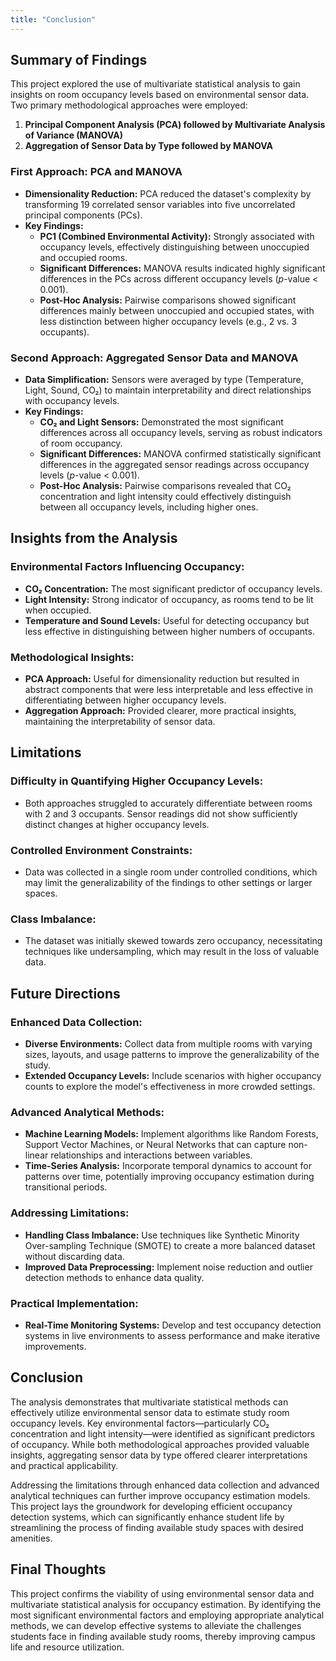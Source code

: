 ```yaml
---
title: "Conclusion"
---
```


## Summary of Findings

This project explored the use of multivariate statistical analysis to gain insights on room occupancy levels based on environmental sensor data. Two primary methodological approaches were employed:

1. **Principal Component Analysis (PCA) followed by Multivariate Analysis of Variance (MANOVA)**
2. **Aggregation of Sensor Data by Type followed by MANOVA**

### First Approach: PCA and MANOVA

- **Dimensionality Reduction:** PCA reduced the dataset's complexity by transforming 19 correlated sensor variables into five uncorrelated principal components (PCs).
- **Key Findings:**
  - **PC1 (Combined Environmental Activity):** Strongly associated with occupancy levels, effectively distinguishing between unoccupied and occupied rooms.
  - **Significant Differences:** MANOVA results indicated highly significant differences in the PCs across different occupancy levels (*p*-value < 0.001).
  - **Post-Hoc Analysis:** Pairwise comparisons showed significant differences mainly between unoccupied and occupied states, with less distinction between higher occupancy levels (e.g., 2 vs. 3 occupants).

### Second Approach: Aggregated Sensor Data and MANOVA

- **Data Simplification:** Sensors were averaged by type (Temperature, Light, Sound, CO₂) to maintain interpretability and direct relationships with occupancy levels.
- **Key Findings:**
  - **CO₂ and Light Sensors:** Demonstrated the most significant differences across all occupancy levels, serving as robust indicators of room occupancy.
  - **Significant Differences:** MANOVA confirmed statistically significant differences in the aggregated sensor readings across occupancy levels (*p*-value < 0.001).
  - **Post-Hoc Analysis:** Pairwise comparisons revealed that CO₂ concentration and light intensity could effectively distinguish between all occupancy levels, including higher ones.

## Insights from the Analysis

### Environmental Factors Influencing Occupancy:

- **CO₂ Concentration:** The most significant predictor of occupancy levels.
- **Light Intensity:** Strong indicator of occupancy, as rooms tend to be lit when occupied.
- **Temperature and Sound Levels:** Useful for detecting occupancy but less effective in distinguishing between higher numbers of occupants.

### Methodological Insights:

- **PCA Approach:** Useful for dimensionality reduction but resulted in abstract components that were less interpretable and less effective in differentiating between higher occupancy levels.
- **Aggregation Approach:** Provided clearer, more practical insights, maintaining the interpretability of sensor data.

## Limitations

### Difficulty in Quantifying Higher Occupancy Levels:

- Both approaches struggled to accurately differentiate between rooms with 2 and 3 occupants. Sensor readings did not show sufficiently distinct changes at higher occupancy levels.

### Controlled Environment Constraints:

- Data was collected in a single room under controlled conditions, which may limit the generalizability of the findings to other settings or larger spaces.

### Class Imbalance:

- The dataset was initially skewed towards zero occupancy, necessitating techniques like undersampling, which may result in the loss of valuable data.

## Future Directions

### Enhanced Data Collection:

- **Diverse Environments:** Collect data from multiple rooms with varying sizes, layouts, and usage patterns to improve the generalizability of the study. 
- **Extended Occupancy Levels:** Include scenarios with higher occupancy counts to explore the model's effectiveness in more crowded settings.

### Advanced Analytical Methods:

- **Machine Learning Models:** Implement algorithms like Random Forests, Support Vector Machines, or Neural Networks that can capture non-linear relationships and interactions between variables.
- **Time-Series Analysis:** Incorporate temporal dynamics to account for patterns over time, potentially improving occupancy estimation during transitional periods.

### Addressing Limitations:

- **Handling Class Imbalance:** Use techniques like Synthetic Minority Over-sampling Technique (SMOTE) to create a more balanced dataset without discarding data.
- **Improved Data Preprocessing:** Implement noise reduction and outlier detection methods to enhance data quality.

### Practical Implementation:

- **Real-Time Monitoring Systems:** Develop and test occupancy detection systems in live environments to assess performance and make iterative improvements.

## Conclusion

The analysis demonstrates that multivariate statistical methods can effectively utilize environmental sensor data to estimate study room occupancy levels. Key environmental factors—particularly CO₂ concentration and light intensity—were identified as significant predictors of occupancy. While both methodological approaches provided valuable insights, aggregating sensor data by type offered clearer interpretations and practical applicability.

Addressing the limitations through enhanced data collection and advanced analytical techniques can further improve occupancy estimation models. This project lays the groundwork for developing efficient occupancy detection systems, which can significantly enhance student life by streamlining the process of finding available study spaces with desired amenities.

## Final Thoughts

This project confirms the viability of using environmental sensor data and multivariate statistical analysis for occupancy estimation. By identifying the most significant environmental factors and employing appropriate analytical methods, we can develop effective systems to alleviate the challenges students face in finding available study rooms, thereby improving campus life and resource utilization.

